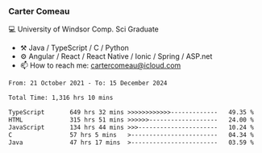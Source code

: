 ### Carter Comeau

💻 University of Windsor Comp. Sci Graduate

- ⚒️ Java / TypeScript / C / Python
- ⚙️ Angular / React / React Native / Ionic / Spring / ASP.net
- 📫 How to reach me: cartercomeau@icloud.com

<!--START_SECTION:waka-->

```txt
From: 21 October 2021 - To: 15 December 2024

Total Time: 1,316 hrs 10 mins

TypeScript       649 hrs 32 mins >>>>>>>>>>>>-------------   49.35 %
HTML             315 hrs 51 mins >>>>>>-------------------   24.00 %
JavaScript       134 hrs 44 mins >>>----------------------   10.24 %
C                57 hrs 5 mins   >------------------------   04.34 %
Java             47 hrs 17 mins  >------------------------   03.59 %
```

<!--END_SECTION:waka-->
